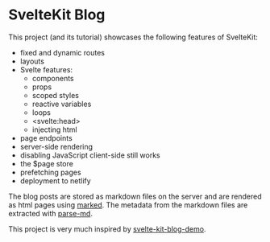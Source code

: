 # SvelteKit Blog

This project (and its tutorial) showcases the following features of SvelteKit:

- fixed and dynamic routes
- layouts
- Svelte features:
    - components
    - props
    - scoped styles
    - reactive variables
    - loops
    - &lt;svelte:head&gt;
    - injecting html
- page endpoints
- server-side rendering
- disabling JavaScript client-side still works
- the $page store
- prefetching pages
- deployment to netlify

The blog posts are stored as markdown files on the server and are rendered as html pages using [marked](https://www.npmjs.com/package/marked). The metadata from the markdown files are extracted with [parse-md](https://www.npmjs.com/package/parse-md).

This project is very much inspired by [svelte-kit-blog-demo](https://github.com/svelteland/svelte-kit-blog-demo).
